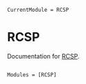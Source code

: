 ```@meta
CurrentModule = RCSP
```

# RCSP

Documentation for [RCSP](https://github.com/BatyLeo/RCSP.jl).

```@index
```

```@autodocs
Modules = [RCSP]
```
